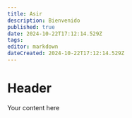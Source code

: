 ```yaml
---
title: Asir
description: Bienvenido
published: true
date: 2024-10-22T17:12:14.529Z
tags: 
editor: markdown
dateCreated: 2024-10-22T17:12:14.529Z
---
```


# Header
Your content here